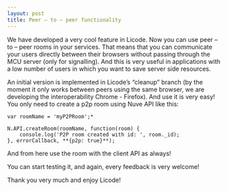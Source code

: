 ```yaml
--- 
layout: post 
title: Peer – to – peer functionality
--- 
```


We have developed a very cool feature in Licode. Now you can use peer – to – peer rooms in your services. That means that you can communicate your users directly between their browsers without passing through the MCU server (only for signalling). And this is very useful in applications with a low number of users in which you want to save server side resources. 

An initial version is implemented in Licode’s “cleanup” branch (by the moment it only works between peers using the same browser, we are developing the interoperability Chrome - Firefox). And use it is very easy! You only need to create a p2p room using Nuve API like this:


	var roomName = 'myP2PRoom';*

	N.API.createRoom(roomName, function(room) {
		console.log('P2P room created with id: ', room._id);
	}, errorCallback, **{p2p: true}**);


And from here use the room with the client API as always!



You can start testing it, and again, every feedback is very welcome!

Thank you very much and enjoy Licode!
